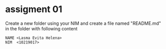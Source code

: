 # assigment 01
Create a new folder using your NIM and create a file named "README.md" in the folder with following content

```
NAME <Lasma Evita Helena>
NIM  <10219017>
